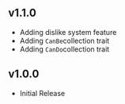 ## v1.1.0

* Adding dislike system feature
* Adding `CanBe`collection trait
* Adding `CanDo`collection trait


## v1.0.0

* Initial Release
